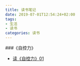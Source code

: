 ```yaml
---
title: 读书笔记
date: 2019-07-01T12:54:24+02:00
tags: 
- 生活
- 读书
categories: 读书
---
```


###《自控力》

- [读《自控力》01](../../../14/read/controll)











